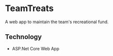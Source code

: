 # TeamTreats

A web app to maintain the team's recreational fund.

## Technology

- ASP.Net Core Web App
